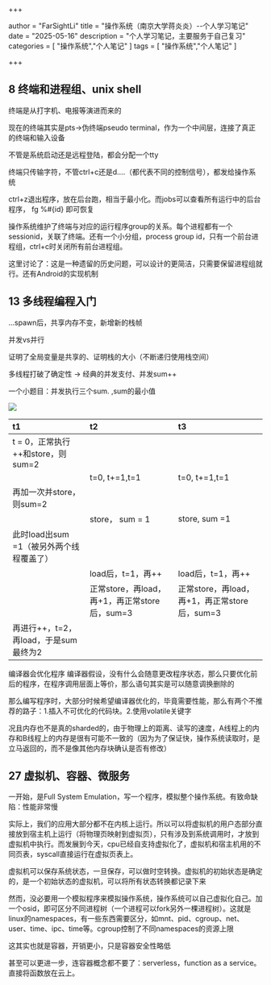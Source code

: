+++

author = "FarSightLi"
title = "操作系统（南京大学蒋炎炎）--个人学习笔记"
date = "2025-05-16"
description = "个人学习笔记，主要服务于自己复习"
categories = [
    "操作系统","个人笔记"
]
tags = [
   "操作系统","个人笔记"
]

+++

## 8 终端和进程组、unix shell

终端是从打字机、电报等演进而来的

现在的终端其实是pts->伪终端pseudo terminal，作为一个中间层，连接了真正的终端和输入设备

不管是系统启动还是远程登陆，都会分配一个tty



终端只传输字符，不管ctrl+c还是d....（都代表不同的控制信号），都发给操作系统



ctrl+z退出程序，放在后台跑，相当于最小化。而jobs可以查看所有运行中的后台程序， fg %#{id} 即可恢复



操作系统维护了终端与对应的运行程序group的关系。每个进程都有一个sessionid，关联了终端。还有一个小分组，process group id，只有一个前台进程组，ctrl+c时关闭所有前台进程组。

这里讨论了：这是一种遗留的历史问题，可以设计的更简洁，只需要保留进程组就行。还有Android的实现机制

## 13 多线程编程入门

...spawn后，共享内存不变，新增新的栈帧

并发vs并行

证明了全局变量是共享的、证明栈的大小（不断递归使用栈空间）

多线程打破了确定性 -> 经典的并发支付、并发sum++

一个小题目：并发执行三个sum. ,sum的最小值

![](%E6%93%8D%E4%BD%9C%E7%B3%BB%E7%BB%9F_md_files/f600f690-3c94-11f0-b8e7-657dd91a99a2_20250529215814.jpeg?v=1&type=image&token=V1%253APlTHswpyJ4TAwJO0BUEAJKomA_NiMN0hAjYUbPCPffU)

&#x20;

| t1                        | t2                                | t3                                |
|:------------------------- |:--------------------------------- |:--------------------------------- |
| t = 0，正常执行++和store，则sum=2 |                                   |                                   |
|                           | t=0, t+=1,t=1                     | t=0, t+=1,t=1                     |
| 再加一次并store，则sum=2         |                                   |                                   |
|                           | store， sum = 1                    | store, sum =1                     |
| 此时load出sum =1（被另外两个线程覆盖了） |                                   |                                   |
|                           | load后，t=1，再++                     | load后，t=1，再++                     |
|                           | 正常store，再load，再+1，再正常store后，sum=3 | 正常store，再load，再+1，再正常store后，sum=3 |
| 再进行++，t=2，再load，于是sum最终为2 |                                   |                                   |

编译器会优化程序 编译器假设，没有什么会随意更改程序状态，那么只要优化前后的程序，在程序调用层面上等价，那么语句其实是可以随意调换删除的

那么编写程序时，大部分时候希望编译器优化的，毕竟需要性能，那么有两个不推荐的路子：1.插入不可优化的代码块。2.使用volatile关键字

况且内存也不是真的sharded的，由于物理上的距离、读写的速度，A线程上的内存和B线程上的内存是很有可能不一致的（因为为了保证快，操作系统读取时，是立马返回的，而不是像其他内存块确认是否有修改）





## 27 虚拟机、容器、微服务

一开始，是Full System Emulation，写一个程序，模拟整个操作系统。有致命缺陷：性能非常慢



实际上，我们的应用大部分都不在内核上运行。所以可以将虚拟机的用户态部分直接放到宿主机上运行（将物理页映射到虚拟页），只有涉及到系统调用时，才放到虚拟机中执行。而发展到今天，cpu已经自支持虚拟化了，虚拟机和宿主机用的不同页表，syscall直接运行在虚拟页表上。

虚拟机可以保存系统状态，一旦保存，可以做时空转换。虚拟机的初始状态是确定的，是一个初始状态的虚拟机，可以将所有状态转换都记录下来



然而，没必要用一个模拟程序来模拟操作系统，操作系统可以自己虚拟化自己。加一个osid，即可区分不同进程树（一个进程可以fork另外一棵进程树）。这就是linux的namespaces，有一些东西需要区分，如mnt、pid、cgroup、net、user、time、ipc、time等。cgroup控制了不同namespaces的资源上限

这其实也就是容器，开销更小，只是容器安全性略低

甚至可以更进一步，连容器概念都不要了：serverless，function as  a service。直接将函数放在云上。
